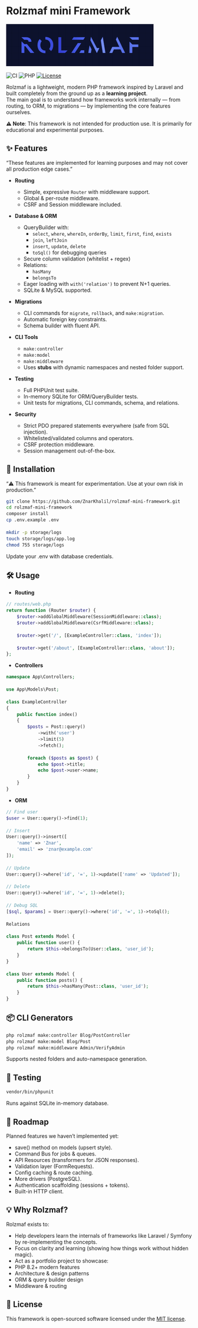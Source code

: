 # Rolzmaf mini Framework
![rolzmaf.png](public/rolzmaf.png)

![CI](https://github.com/ZnarKhalil/rolzmaf-mini-framework/actions/workflows/ci.yml/badge.svg?event=pull_request)
![PHP](https://img.shields.io/badge/php-8.4-blue)
[![License](https://img.shields.io/badge/license-MIT-blue.svg)](LICENSE)

Rolzmaf is a lightweight, modern PHP framework inspired by Laravel and built completely from the ground up as a **learning project**.  
The main goal is to understand how frameworks work internally — from routing, to ORM, to migrations — by implementing the core features ourselves.

**⚠️ Note**: This framework is not intended for production use. It is primarily for educational and experimental purposes.

## ✨ Features
“These features are implemented for learning purposes and may not cover all production edge cases.”

- **Routing**
    - Simple, expressive `Router` with middleware support.
    - Global & per-route middleware.
    - CSRF and Session middleware included.

- **Database & ORM**
    - QueryBuilder with:
        - `select`, `where`, `whereIn`, `orderBy`, `limit`, `first`, `find`, `exists`
        - `join`, `leftJoin`
        - `insert`, `update`, `delete`
        - `toSql()` for debugging queries
    - Secure column validation (whitelist + regex)
    - Relations:
        - `hasMany`
        - `belongsTo`
    - Eager loading with `with('relation')` to prevent N+1 queries.
    - SQLite & MySQL supported.

- **Migrations**
    - CLI commands for `migrate`, `rollback`, and `make:migration`.
    - Automatic foreign key constraints.
    - Schema builder with fluent API.

- **CLI Tools**
    - `make:controller`
    - `make:model`
    - `make:middleware`
    - Uses **stubs** with dynamic namespaces and nested folder support.

- **Testing**
    - Full PHPUnit test suite.
    - In-memory SQLite for ORM/QueryBuilder tests.
    - Unit tests for migrations, CLI commands, schema, and relations.

- **Security**
    - Strict PDO prepared statements everywhere (safe from SQL injection).
    - Whitelisted/validated columns and operators.
    - CSRF protection middleware.
    - Session management out-of-the-box.

## 🚀 Installation
“⚠️ This framework is meant for experimentation. Use at your own risk in production.”

```bash
git clone https://github.com/ZnarKhalil/rolzmaf-mini-framework.git
cd rolzmaf-mini-framework
composer install
cp .env.example .env

mkdir -p storage/logs
touch storage/logs/app.log
chmod 755 storage/logs
```
Update your .env with database credentials.

## 🛠️ Usage

- **Routing**

```php
// routes/web.php
return function (Router $router) {
    $router->addGlobalMiddleware(SessionMiddleware::class);
    $router->addGlobalMiddleware(CsrfMiddleware::class);

    $router->get('/', [ExampleController::class, 'index']);

    $router->get('/about', [ExampleController::class, 'about']);
};
```

- **Controllers**
```php
namespace App\Controllers;

use App\Models\Post;

class ExampleController
{
    public function index()
    {
        $posts = Post::query()
            ->with('user')
            ->limit(5)
            ->fetch();

        foreach ($posts as $post) {
            echo $post->title;
            echo $post->user->name;
        }
    }
}
```

- **ORM**

```php
// Find user
$user = User::query()->find(1);

// Insert
User::query()->insert([
    'name' => 'Znar',
    'email' => 'znar@example.com'
]);

// Update
User::query()->where('id', '=', 1)->update(['name' => 'Updated']);

// Delete
User::query()->where('id', '=', 1)->delete();

// Debug SQL
[$sql, $params] = User::query()->where('id', '=', 1)->toSql();

Relations

class Post extends Model {
    public function user() {
        return $this->belongsTo(User::class, 'user_id');
    }
}

class User extends Model {
    public function posts() {
        return $this->hasMany(Post::class, 'user_id');
    }
}
```

## 📦 CLI Generators

```bash
php rolzmaf make:controller Blog/PostController
php rolzmaf make:model Blog/Post
php rolzmaf make:middleware Admin/VerifyAdmin
```

Supports nested folders and auto-namespace generation.

## 🧪 Testing

```bash
vendor/bin/phpunit
```
Runs against SQLite in-memory database.


## 📌 Roadmap

Planned features we haven’t implemented yet:
- save() method on models (upsert style).
- Command Bus for jobs & queues.
- API Resources (transformers for JSON responses).
- Validation layer (FormRequests).
- Config caching & route caching.
- More drivers (PostgreSQL).
- Authentication scaffolding (sessions + tokens).
- Built-in HTTP client.

## 💡 Why Rolzmaf?

Rolzmaf exists to:
- Help developers learn the internals of frameworks like Laravel / Symfony by re-implementing the concepts.
- Focus on clarity and learning (showing how things work without hidden magic).
- Act as a portfolio project to showcase:
- PHP 8.2+ modern features
- Architecture & design patterns
- ORM & query builder design
- Middleware & routing

## 📄 License

This framework is open-sourced software licensed under the [MIT license](https://opensource.org/license/MIT).
